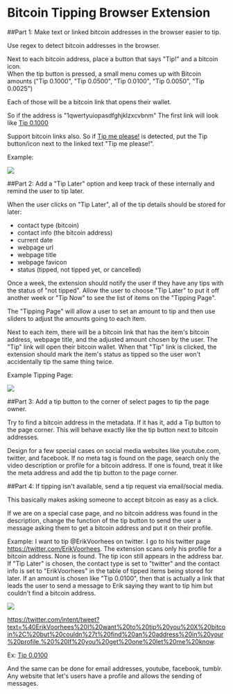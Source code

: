 # Bitcoin Tipping Browser Extension

##Part 1: Make text or linked bitcoin addresses in the browser easier to tip.

Use regex to detect bitcoin addresses in the browser.  

Next to each bitcoin address, place a button that says "Tip!" and a bitcoin icon.  
When the tip button is pressed, a small menu comes up with Bitcoin amounts ("Tip 0.1000", "Tip 0.0500", "Tip 0.0100", "Tip 0.0050", "Tip 0.0025")

Each of those will be a bitcoin link that opens their wallet.  
  
So if the address is "1qwertyuiopasdfghjklzxcvbnm" The first link will look like <a href='bitcoin:address=1qwertyuiopasdfghjklzxcvbnm&amount=0.1&label=webpage title'>Tip 0.1000</a>

Support bitcoin links also. So if <a href='bitcoin:1sdlfkjewrlkj&amount=0.1&label=blah'>Tip me please!</a> is detected, put the Tip button/icon next to the linked text "Tip me please!".

Example:

![](http://imgur.com/t3csynO.png)






##Part 2: Add a "Tip Later" option and keep track of these internally and remind the user to tip later.

When the user clicks on "Tip Later", all of the tip details should be stored for later:
 * contact type (bitcoin)
 * contact info (the bitcoin address)
 * current date
 * webpage url
 * webpage title
 * webpage favicon
 * status (tipped, not tipped yet, or cancelled)
	
Once a week, the extension should notify the user if they have any tips with the status of "not tipped". Allow the user to choose "Tip Later" to put it off another week or "Tip Now" to see the list of items on the "Tipping Page".

The "Tipping Page" will allow a user to set an amount to tip and then use sliders to adjust the amounts going to each item.

Next to each item, there will be a bitcoin link that has the item's bitcoin address, webpage title, and the adjusted amount chosen by the user. The "Tip" link will open their bitcoin wallet.  When that "Tip" link is clicked, the extension should mark the item's status as tipped so the user won't accidentally tip the same thing twice.

Example Tipping Page: 

![](http://imgur.com/RvkWzKP.png)





##Part 3: Add a tip button to the corner of select pages to tip the page owner.

Try to find a bitcoin address in the metadata.  If it has it, add a Tip button to the page corner.  This will behave exactly like the tip button next to bitcoin addresses.

Design for a few special cases on social media websites like youtube.com, twitter, and facebook.  If no meta tag is found on the page, search only the video description or profile for a bitcoin address.  If one is found, treat it like the meta address and add the tip button to the page corner.






##Part 4: If tipping isn't available, send a tip request via email/social media.

This basically makes asking someone to accept bitcoin as easy as a click.

If we are on a special case page, and no bitcoin address was found in the description, change the function of the tip button to send the user a message asking them to get a bitcoin address and put it on their profile.

Example: I want to tip @ErikVoorhees on twitter.  I go to his twitter page https://twitter.com/ErikVoorhees.  The extension scans only his profile for a bitcoin address.  None is found.  The tip icon still appears in the address bar.  If "Tip Later" is chosen, the contact type is set to "twitter" and the contact info is set to "ErikVoorhees" in the table of tipped items being stored for later.  If an amount is chosen like "Tip 0.0100", then that is actually a link that leads the user to send a message to Erik saying they want to tip him but couldn't find a bitcoin address.

![](http://imgur.com/z6MGyXx.png)

https://twitter.com/intent/tweet?text=%40ErikVoorhees%20I%20want%20to%20tip%20you%20X%20bitcoin%2C%20but%20couldn%27t%20find%20an%20address%20in%20your%20profile.%20%20If%20you%20get%20one%20let%20me%20know. 

Ex: <a href='https://twitter.com/intent/tweet?text=%40ErikVoorhees%20I%20want%20to%20tip%20you%20X%20bitcoin%2C%20but%20couldn%27t%20find%20an%20address%20in%20your%20profile.%20%20If%20you%20get%20one%20let%20me%20know. '>Tip 0.0100</a>

And the same can be done for email addresses, youtube, facebook, tumblr. Any website that let's users have a profile and allows the sending of messages.




